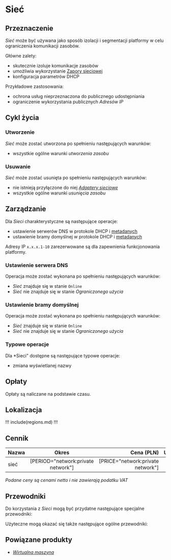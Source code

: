 # Sieć

## Przeznaczenie

*Sieć* może być używana jako sposób izolacji i segmentacji platformy w celu ograniczenia komunikacji zasobów.

Główne zalety:

 * skutecznie izoluje komunikacje zasobów
 * umożliwia wykorzystanie [Zapory sieciowej](/resource/networking/firewall.md)
 * konfiguracja parametrów DHCP

Przykładowe zastosowania:

 * ochrona usług nieprzeznaczona do publicznego udostępniania
 * ograniczenie wykorzystania publicznych *Adresów IP*

## Cykl życia

### Utworzenie

*Sieć* może zostać utworzona po spełnieniu następujących warunków:

 * wszystkie ogólne warunki *utworzenia zasobu*

### Usuwanie

*Sieć* może zostać usunięta po spełnieniu następujących warunków:

 * nie istnieją przyłączone do niej *[Adaptery sieciowe](/resource/networking/network-adapter.md)*
 * wszystkie ogólne warunki *usunięcia zasobu*

## Zarządzanie

Dla *Sieci* charakterystyczne są następujące operacje:

 * ustawienie serwerów DNS w protokole DHCP i [metadanych](/resource/compute/virtual-machine.md#metadane)
 * ustawienie bramy domyślnej w protokole DHCP i [metadanych](/resource/compute/virtual-machine.md#metadane)

Adresy IP ```x.x.x.1-10``` zarezerwowane są dla zapewnienia funkcjonowania platformy.

### Ustawienie serwera DNS

Operacja może zostać wykonana po spełnieniu następujących warunków:

 * *Sieć* znajduje się w stanie ```Online```
 * *Sieć* nie znajduje się w stanie *Ograniczonego użycia*

### Ustawienie bramy domyślnej

Operacja może zostać wykonana po spełnieniu następujących warunków:

 * *Sieć* znajduje się w stanie ```Online```
 * *Sieć* nie znajduje się w stanie *Ograniczonego użycia*

### Typowe operacje

Dla *Sieci" dostępne są następujące typowe operacje:

 * zmiana wyświetlanej nazwy

## Opłaty

Opłaty są naliczane na podstawie czasu.

<!--
## Przekazanie

Przekazanie jest możliwe między *Projektami* tej samej lub innej *Organizacji* po spełnieniu następujące warunków:

 * nie istnieją przyłączone do niej *Adaptery sieciowe*
 * nie istnieją przyłączone do niej *Adresy IP*
 * wszystkie *ogólne warunki*
-->

## Lokalizacja

!!! include(regions.md) !!!

## Cennik

Nazwa              | Okres                              | Cena (PLN)                        | Uwagi
------------------ | :--------------------------------: | --------------------------------: | :----
sieć               | [PERIOD="network:private network"] | [PRICE="network:private network"] |

*Podane ceny są cenami netto i nie zawierają podatku VAT*

## Przewodniki

Do korzystania z *Sieci* mogą być przydatne następujące specjalne przewodniki:

<PageList path_re="guide/networking/network/"/>

Użyteczne mogą okazać się także następujące ogólne przewodniki:

<PageList path_re="guide/resource/"/>

## Powiązane produkty

 * *[Wirtualna maszyna](/resource/compute/virtual-machine.md)*